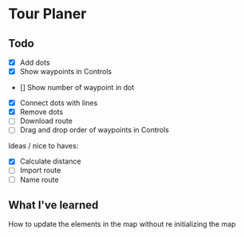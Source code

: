 # Tour Planer


## Todo
- [x] Add dots
- [x] Show waypoints in Controls
- [] Show number of waypoint in dot
- [x] Connect dots with lines
- [x] Remove dots
- [ ] Download route
- [ ] Drag and drop order of waypoints in Controls

Ideas / nice to haves:
- [x] Calculate distance
- [ ] Import route
- [ ] Name route
## What I've learned
How to update the elements in the map without re initializing the map